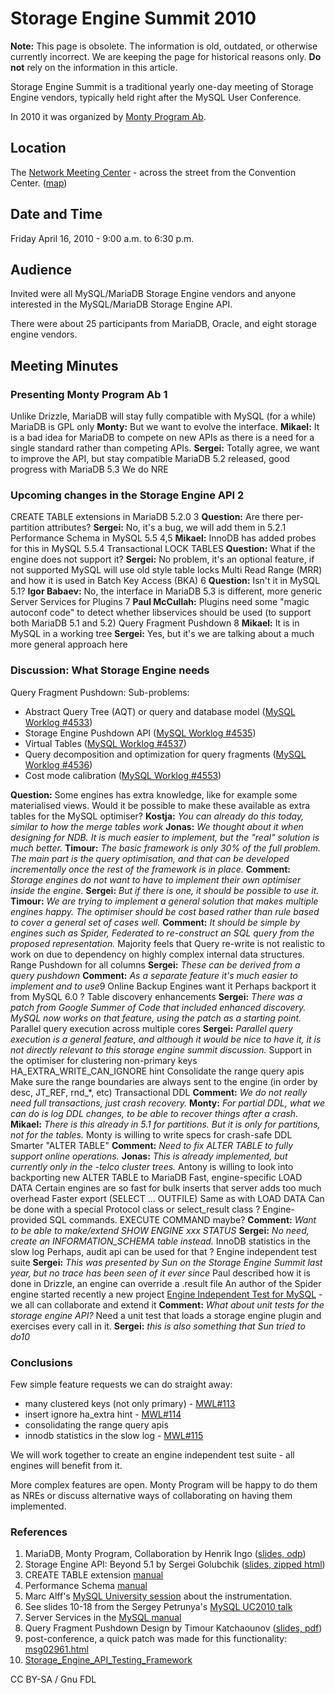 
# Storage Engine Summit 2010

**Note:** This page is obsolete. The information is old, outdated, or otherwise currently incorrect. We are keeping the page for historical reasons only. **Do not** rely on the information in this article.



Storage Engine Summit is a traditional yearly one-day meeting of Storage Engine
vendors, typically held right after the MySQL User Conference.


In 2010 it was organized by [Monty Program Ab](https://montyprogram.com).


## Location


The [Network Meeting Center](https://www.networkmeetingcenter.com/) - across
the street from the Convention Center. ([map](https://goo.gl/D0ru))


## Date and Time


Friday April 16, 2010 - 9:00 a.m. to 6:30 p.m.


## Audience


Invited were all MySQL/MariaDB Storage Engine vendors and anyone interested in
the MySQL/MariaDB Storage Engine API.


There were about 25 participants from MariaDB, Oracle, and eight storage engine
vendors.


## Meeting Minutes


### Presenting Monty Program Ab 1

Unlike Drizzle, MariaDB will stay fully compatible with MySQL (for a while)
MariaDB is GPL only
**Monty:** But we want to evolve the interface.
**Mikael:** It is a bad idea for MariaDB to compete on new APIs as there is a need for a single standard rather than competing APIs.
**Sergei:** Totally agree, we want to improve the API, but stay compatible
MariaDB 5.2 released, good progress with MariaDB 5.3
We do NRE


### Upcoming changes in the Storage Engine API 2

CREATE TABLE extensions in MariaDB 5.2.0 3
**Question:** Are there per-partition attributes?
**Sergei:** No, it's a bug, we will add them in 5.2.1
Performance Schema in MySQL 5.5 4,5
**Mikael:** InnoDB has added probes for this in MySQL 5.5.4
Transactional LOCK TABLES
**Question:** What if the engine does not support it?
**Sergei:** No problem, it's an optional feature, if not supported MySQL will use old style table locks
Multi Read Range (MRR) and how it is used in Batch Key Access (BKA) 6
**Question:** Isn't it in MySQL 5.1?
**Igor Babaev:** No, the interface in MariaDB 5.3 is different, more generic
Server Services for Plugins 7
**Paul McCullah:** Plugins need some "magic autoconf code" to detect whether libservices should be used (to support both MariaDB 5.1 and 5.2)
Query Fragment Pushdown 8
**Mikael:** It is in MySQL in a working tree
**Sergei:** Yes, but it's we are talking about a much more general approach here


### Discussion: What Storage Engine needs

Query Fragment Pushdown:
Sub-problems:


* Abstract Query Tree (AQT) or query and database model ([MySQL Worklog #4533](https://dev.mysql.com/worklog/task/?id=4533))
* Storage Engine Pushdown API ([MySQL Worklog #4535](https://dev.mysql.com/worklog/task/?id=4535))
* Virtual Tables ([MySQL Worklog #4537](https://dev.mysql.com/worklog/task/?id=4537))
* Query decomposition and optimization for query fragments ([MySQL Worklog #4536](https://dev.mysql.com/worklog/task/?id=4536))
* Cost mode calibration ([MySQL Worklog #4553](https://dev.mysql.com/worklog/task/?id=4553))


**Question:** Some engines has extra knowledge, like for example some materialised views. Would it be possible to make these available as extra tables for the MySQL optimiser?
**Kostja:** *You can already do this today, similar to how the merge tables work*
**Jonas:** *We thought about it when designing for NDB. It is much easier to implement, but the "real" solution is much better.*
**Timour:** *The basic framework is only 30% of the full problem. The main part is the query optimisation, and that can be developed incrementally once the rest of the framework is in place.*
**Comment:** *Storage engines do not want to have to implement their own optimiser inside the engine.*
**Sergei:** *But if there is one, it should be possible to use it.*
**Timour:** *We are trying to implement a general solution that makes multiple engines happy. The optimiser should be cost based rather than rule based to cover a general set of cases well.*
**Comment:** *It should be simple by engines such as Spider, Federated to re-construct an SQL query from the proposed representation.*
Majority feels that Query re-write is not realistic to work on due to dependency on highly complex internal data structures.
Range Pushdown for all columns
**Sergei:** *These can be derived from a query pushdown*
**Comment:** *As a separate feature it's much easier to implement and to use*9
Online Backup
Engines want it
Perhaps backport it from MySQL 6.0 ?
Table discovery enhancements
**Sergei:** *There was a patch from Google Summer of Code that included enhanced discovery. MySQL now works on that feature, using the patch as a starting point.*
Parallel query execution across multiple cores
**Sergei:** *Parallel query execution is a general feature, and although it would be nice to have it, it is not directly relevant to this storage engine summit discussion.*
Support in the optimiser for clustering non-primary keys
HA_EXTRA_WRITE_CAN_IGNORE hint
Consolidate the range query apis
Make sure the range boundaries are always sent to the engine (in order by desc, JT_REF, rnd_*, etc)
Transactional DDL
**Comment:** *We do not really need full transactions, just crash recovery.*
**Monty:** *For partial DDL, what we can do is log DDL changes, to be able to recover things after a crash.*
**Mikael:** *There is this already in 5.1 for partitions. But it is only for partitions, not for the tables.*
Monty is willing to write specs for crash-safe DDL
Smarter "ALTER TABLE"
**Comment:** *Need to fix ALTER TABLE to fully support online operations.*
**Jonas:** *This is already implemented, but currently only in the -telco cluster trees.*
Antony is willing to look into backporting new ALTER TABLE to MariaDB
Fast, engine-specific LOAD DATA
Certain engines are so fast for bulk inserts that server adds too much overhead
Faster export (SELECT ... OUTFILE)
Same as with LOAD DATA
Can be done with a special Protocol class or select_result class ?
Engine-provided SQL commands. EXECUTE COMMAND maybe?
**Comment:** *Want to be able to make/extend SHOW ENGINE xxx STATUS*
**Sergei:** *No need, create an INFORMATION_SCHEMA table instead.*
InnoDB statistics in the slow log
Perhaps, audit api can be used for that ?
Engine independent test suite
**Sergei:** *This was presented by Sun on the Storage Engine Summit last year, but no trace has been seen of it ever since*
Paul described how it is done in Drizzle, an engine can override a .result file
An author of the Spider engine started recently a new project [Engine Independent Test for MySQL](https://launchpad.net/engineindependenttestformysql) - we all can collaborate and extend it
**Comment:** *What about unit tests for the storage engine API?*
Need a unit test that loads a storage engine plugin and exercises every call in it.
**Sergei:** *this is also something that Sun tried to do10*


### Conclusions


Few simple feature requests we can do straight away:


* many clustered keys (not only primary) - [MWL#113](https://askmonty.org/worklog/?tid=113)
* insert ignore ha_extra hint - [MWL#114](https://askmonty.org/worklog/?tid=114)
* consolidating the range query apis
* innodb statistics in the slow log - [MWL#115](https://askmonty.org/worklog/?tid=115)


We will work together to create an engine independent test suite - all engines
will benefit from it.


More complex features are open. Monty Program will be happy to do them as
NREs or discuss alternative ways of collaborating on having them implemented.


### References



1. MariaDB, Monty Program, Collaboration by Henrik Ingo ([slides, odp](https://askmonty.org/w/images/3/3a/MP_intro_SE_summit.odp))
1. Storage Engine API: Beyond 5.1 by Sergei Golubchik ([slides, zipped html](https://askmonty.org/w/images/b/b8/SE_API_Beyond_5.1.maff))
1. CREATE TABLE extension [manual](https://app.gitbook.com/s/SsmexDFPv2xG2OTyO5yV/reference/storage-engines/storage-engines-storage-engine-development/engine-defined-new-tablefieldindex-attributes)
1. Performance Schema [manual](https://dev.mysql.com/doc/performance-schema/en/index.html)
1. Marc Alff's
[MySQL
University session](https://forge.mysql.com/wiki/Performance_Schema:_Instrumenting_Code) about the instrumentation.
1. See
slides 10-18 from the Sergey Petrunya's [MySQL UC2010 talk](https://en.oreilly.com/mysql2010/public/schedule/detail/13509)
1. Server Services in the
[MySQL manual](https://dev.mysql.com/doc/refman/5.5/en/plugin-services.html)
1. Query Fragment Pushdown Design by Timour Katchaounov ([slides, pdf](https://askmonty.org/w/images/4/47/Qfpd-query-model-design.pdf))
1. post-conference, a quick patch was made for this functionality: [msg02961.html](https://lists.launchpad.net/maria-developers/msg02961.html)
1. [Storage_Engine_API_Testing_Framework](https://forge.mysql.com/wiki/Storage_Engine_API_Testing_Framework)




CC BY-SA / Gnu FDL

